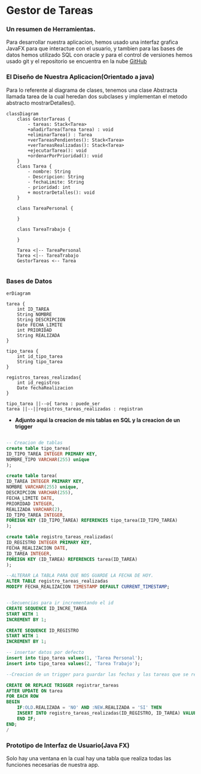 # Gestor de Tareas
### Un resumen de Herramientas.

Para desarrollar nuestra aplicacion, hemos usado una interfaz grafica JavaFX para que interactue con el usuario, y tambien para las bases de datos hemos utilizado SQL con oracle y para el control de versiones hemos usado git y el repositorio se encuentra en la nube [GitHub](https://github.com/rifi45/Gestor-Tareas)

### El Diseño de Nuestra Aplicacion(Orientado a java)
Para lo referente al diagrama de clases, tenemos una clase Abstracta llamada tarea de la cual heredan dos subclases y implementan el metodo abstracto mostrarDetalles().
```mermaid
classDiagram
    class GestorTareas {
        - tareas: Stack<Tarea>
        +añadirTarea(Tarea tarea) : void
        +eliminarTarea() : Tarea
        +verTareasPendientes(): Stack<Tarea>
        +verTareasRealizadas(): Stack<Tarea>
        +ejecutarTarea(): void
        +ordenarPorPrioridad(): void
    }
    class Tarea {
        - nombre: String
        - Descripcion: String
        - fechaLimite: String
        - prioridad: int
        + mostrarDetalles(): void
    }

    class TareaPersonal {
       
    }

    class TareaTrabajo {
        
    }

    Tarea <|-- TareaPersonal
    Tarea <|-- TareaTrabajo
    GestorTareas <-- Tarea


```
### Bases de Datos
```mermaid
erDiagram

tarea {
    int ID_TAREA
    String NOMBRE
    String DESCRIPCION
    Date FECHA_LIMITE
    int PRIORIDAD
    String REALIZADA
}

tipo_tarea {
    int id_tipo_tarea
    String tipo_tarea
}

registros_tareas_realizadas{
    int id_registros
    Date fechaRealizacion
}

tipo_tarea ||--o{ tarea : puede_ser
tarea ||--||registros_tareas_realizadas : registran
```
- **Adjunto aqui la creacion de mis tablas en SQL y la creacion de un trigger**

```sql

-- Creacion de tablas
create table tipo_tarea(
ID_TIPO_TAREA INTEGER PRIMARY KEY,
NOMBRE_TIPO VARCHAR(255) unique
);

create table tarea(
ID_TAREA INTEGER PRIMARY KEY,
NOMBRE VARCHAR(255) unique,
DESCRIPCION VARCHAR(255),
FECHA_LIMITE DATE,
PRIORIDAD INTEGER,
REALIZADA VARCHAR(2),
ID_TIPO_TAREA INTEGER,
FOREIGN KEY (ID_TIPO_TAREA) REFERENCES tipo_tarea(ID_TIPO_TAREA)
);

create table registro_tareas_realizadas(
ID_REGISTRO INTEGER PRIMARY KEY,
FECHA_REALIZACION DATE,
ID_TAREA INTEGER,
FOREIGN KEY (ID_TAREA) REFERENCES tarea(ID_TAREA)
);

--ALTERAR LA TABLA PARA QUE NOS GUARDE LA FECHA DE HOY.
ALTER TABLE registro_tareas_realizadas
MODIFY FECHA_REALIZACION TIMESTAMP DEFAULT CURRENT_TIMESTAMP;


--Secuencias para ir incrementando el id
CREATE SEQUENCE ID_INCRE_TAREA
START WITH 1
INCREMENT BY 1;

CREATE SEQUENCE ID_REGISTRO
START WITH 1
INCREMENT BY 1;

-- insertar datos por defecto
insert into tipo_tarea values(1, 'Tarea Personal');
insert into tipo_tarea values(2, 'Tarea Trabajo');

--Creacion de un trigger para guardar las fechas y las tareas que se reaizaron

CREATE OR REPLACE TRIGGER registrar_tareas
AFTER UPDATE ON tarea
FOR EACH ROW
BEGIN
    IF:OLD.REALIZADA = 'NO' AND :NEW.REALIZADA = 'SI' THEN
    INSERT INTO registro_tareas_realizadas(ID_REGISTRO, ID_TAREA) VALUES(id_registro.NEXTVAL, :NEW.ID_TAREA);
    END IF;
END;
/
```
### Prototipo de Interfaz de Usuario(Java FX)

Solo hay una ventana en la cual hay una tabla que realiza todas las funciones necesarias de nuestra app.